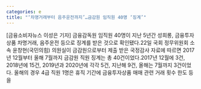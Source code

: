 ```yaml
---
categories: e
title: "‘차명거래부터 음주운전까지’…금감원 임직원 40명 ‘징계’"
---
```

[금융소비자뉴스 이성은 기자] 금융감독원 임직원 40명이 지난 5년간 성희롱, 금융투자상품 차명거래, 음주운전 등으로 징계를 받은 것으로 확인됐다.22일 국회 정무위원회 소속 윤창현(국민의힘) 의원실이 금감원으로부터 제출 받은 국정감사 자료에 따르면 2017년 12월부터 올해 7월까지 금감원 직원 징계는 총 40건이었다.2017년 12월에 3건, 2018년에 15건, 2019년과 2020년에 각각 5건, 지난해 9건, 올해는 7월까지 3건이었다. 올해의 경우 4급 직원 1명은 휴직 기간에 금융투자상품 매매 관련 거래 횟수 한도 등을